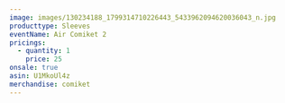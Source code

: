 ```yaml
---
image: images/130234188_1799314710226443_5433962094620036043_n.jpg
producttype: Sleeves
eventName: Air Comiket 2
pricings:
  - quantity: 1
    price: 25
onsale: true
asin: U1MkoUl4z
merchandise: comiket
---
```

